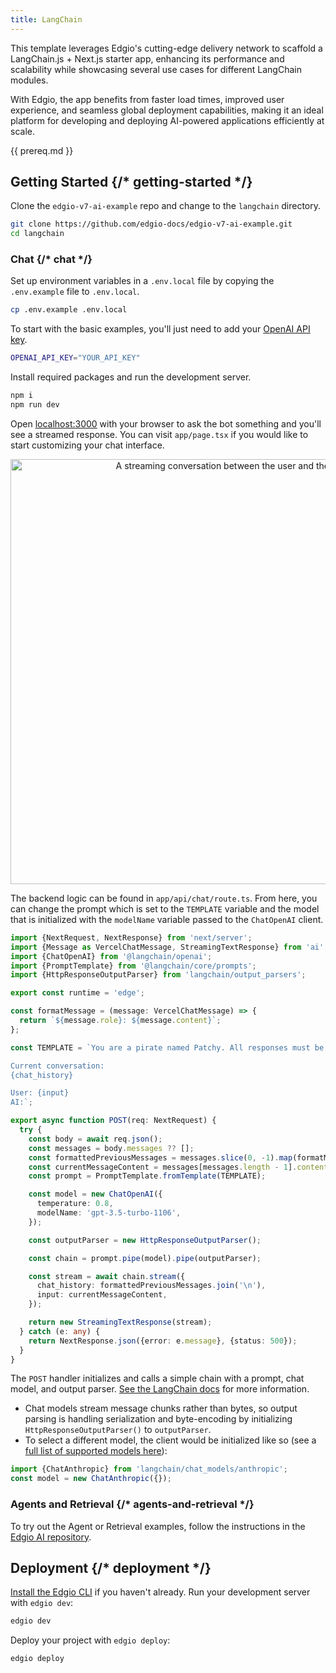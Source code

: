 ```yaml
---
title: LangChain
---
```


This template leverages Edgio's cutting-edge delivery network to scaffold a LangChain.js + Next.js starter app, enhancing its performance and scalability while showcasing several use cases for different LangChain modules.

With Edgio, the app benefits from faster load times, improved user experience, and seamless global deployment capabilities, making it an ideal platform for developing and deploying AI-powered applications efficiently at scale.

{{ prereq.md }}

## Getting Started {/* getting-started */}

Clone the `edgio-v7-ai-example` repo and change to the `langchain` directory.

```bash
git clone https://github.com/edgio-docs/edgio-v7-ai-example.git
cd langchain
```

### Chat {/* chat */}

Set up environment variables in a `.env.local` file by copying the `.env.example` file to `.env.local`.

```bash
cp .env.example .env.local
```

To start with the basic examples, you'll just need to add your [OpenAI API key](https://help.openai.com/en/articles/4936850-where-do-i-find-my-api-key).

```bash
OPENAI_API_KEY="YOUR_API_KEY"
```

Install required packages and run the development server.

```bash
npm i
npm run dev
```

Open [localhost:3000](http://localhost:3000) with your browser to ask the bot something and you'll see a streamed response. You can visit `app/page.tsx` if you would like to start customizing your chat interface.

<p align="center">
  <img
    width="680px"
    src="https://github.com/langchain-ai/langchain-nextjs-template/blob/main/public/images/chat-conversation.png?raw=true"
    alt="A streaming conversation between the user and the AI"
    loading="lazy"
  />
</p>

The backend logic can be found in `app/api/chat/route.ts`. From here, you can change the prompt which is set to the `TEMPLATE` variable and the model that is initialized with the `modelName` variable passed to the `ChatOpenAI` client.

```ts filename="app/api/chat/route.ts"
import {NextRequest, NextResponse} from 'next/server';
import {Message as VercelChatMessage, StreamingTextResponse} from 'ai';
import {ChatOpenAI} from '@langchain/openai';
import {PromptTemplate} from '@langchain/core/prompts';
import {HttpResponseOutputParser} from 'langchain/output_parsers';

export const runtime = 'edge';

const formatMessage = (message: VercelChatMessage) => {
  return `${message.role}: ${message.content}`;
};

const TEMPLATE = `You are a pirate named Patchy. All responses must be extremely verbose and in pirate dialect.

Current conversation:
{chat_history}

User: {input}
AI:`;

export async function POST(req: NextRequest) {
  try {
    const body = await req.json();
    const messages = body.messages ?? [];
    const formattedPreviousMessages = messages.slice(0, -1).map(formatMessage);
    const currentMessageContent = messages[messages.length - 1].content;
    const prompt = PromptTemplate.fromTemplate(TEMPLATE);

    const model = new ChatOpenAI({
      temperature: 0.8,
      modelName: 'gpt-3.5-turbo-1106',
    });

    const outputParser = new HttpResponseOutputParser();

    const chain = prompt.pipe(model).pipe(outputParser);

    const stream = await chain.stream({
      chat_history: formattedPreviousMessages.join('\n'),
      input: currentMessageContent,
    });

    return new StreamingTextResponse(stream);
  } catch (e: any) {
    return NextResponse.json({error: e.message}, {status: 500});
  }
}
```

The `POST` handler initializes and calls a simple chain with a prompt, chat model, and output parser. [See the LangChain docs](https://js.langchain.com/docs/guides/expression_language/cookbook#prompttemplate--llm--outputparser) for more information.

- Chat models stream message chunks rather than bytes, so output parsing is handling serialization and byte-encoding by initializing `HttpResponseOutputParser()` to `outputParser`.
- To select a different model, the client would be initialized like so (see a [full list of supported models here](https://js.langchain.com/docs/modules/model_io/models/)):

```ts
import {ChatAnthropic} from 'langchain/chat_models/anthropic';
const model = new ChatAnthropic({});
```

### Agents and Retrieval {/* agents-and-retrieval */}

To try out the Agent or Retrieval examples, follow the instructions in the [Edgio AI repository](https://github.com/Edgio/edgio-ai).

## Deployment {/* deployment */}

[Install the Edgio CLI](https://docs.edg.io/applications/v7/develop/cli) if you haven't already. Run your development server with `edgio dev`:

```bash
edgio dev
```

Deploy your project with `edgio deploy`:

```bash
edgio deploy
```
